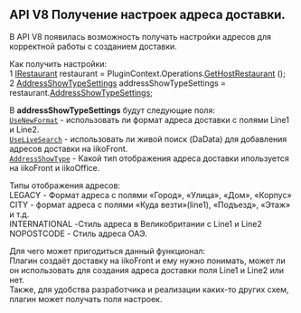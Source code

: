API V8 Получение настроек адреса доставки.---------------В API V8 появилась возможность получать настройки адресов для корректной работы с созданием доставки.<br>Как получить настройки:<br>1 [IRestaurant](https://iiko.github.io/front.api.sdk/v8/html/T_Resto_Front_Api_Data_Organization_IRestaurant.htm) restaurant = PluginContext.Operations.[GetHostRestaurant](https://iiko.github.io/front.api.sdk/v8/html/M_Resto_Front_Api_IOperationService_GetHostRestaurant.htm) ();<br>2 [AddressShowTypeSettings](https://iiko.github.io/front.api.sdk/v8/html/T_Resto_Front_Api_Data_Settings_AddressShowTypeSettings.htm) addressShowTypeSettings = restaurant.[AddressShowTypeSettings](https://iiko.github.io/front.api.sdk/v8/html/T_Resto_Front_Api_Data_Settings_AddressShowTypeSettings.htm);<br>В **addressShowTypeSettings** будут следующие поля:<br>[`UseNewFormat`](https://iiko.github.io/front.api.sdk/v8/html/P_Resto_Front_Api_Data_Settings_AddressShowTypeSettings_UseNewFormat.htm) - использовать ли формат адреса доставки с полями Line1 и Line2.<br>[`UseLiveSearch`](https://iiko.github.io/front.api.sdk/v8/html/P_Resto_Front_Api_Data_Settings_AddressShowTypeSettings_UseLiveSearch.htm) - использовать ли живой поиск (DaData) для добавления адресов доставки на iikoFront.<br>[`AddressShowType`](https://iiko.github.io/front.api.sdk/v8/html/P_Resto_Front_Api_Data_Settings_AddressShowTypeSettings_AddressShowType.htm) - Какой тип отображения адреса доставки ипользуется на iikoFront и iikoOffice.<br>Типы отображения адресов:<br>LEGACY - Формат адреса с полями «Город», «Улица», «Дом», «Корпус»<br>CITY - формат адреса с полями «Куда везти»(line1), «Подъезд», «Этаж» и т.д.<br>INTERNATIONAL -Стиль адреса в Великобритании с Line1 и Line2<br>NOPOSTCODE - Стиль адреса ОАЭ.<br>Для чего может пригодиться данный функционал:<br>Плагин создаёт доставку на iikoFront и ему нужно понимать, может ли он использовать для создания адреса доставки поля Line1 и Line2 или нет. <br>Также, для удобства разработчика и реализации каких-то других схем, плагин может получать поля настроек.